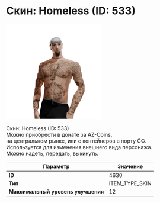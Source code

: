 # Скин: Homeless (ID: 533)

![Item Image](../img/4630.webp?raw=true)

Скин: Homeless (ID: 533)<br>Можно приобрести в донате за AZ-Coins,<br>на центральном рынке, или с контейнеров в порту СФ.<br>Используется для изменения внешнего вида персонажа. <br>Можно надеть, передать, выкинуть.


| Параметр | Значение |
|----------|----------|
| **ID** | 4630 |
| **Тип** | ITEM_TYPE_SKIN |
| **Максимальный уровень улучшения** | 12 |

